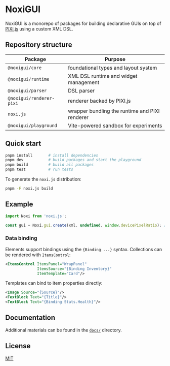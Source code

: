 # NoxiGUI

NoxiGUI is a monorepo of packages for building declarative GUIs on top of [PIXI.js](https://pixijs.com/) using a custom XML DSL.

## Repository structure

| Package | Purpose |
| ------- | ------- |
| `@noxigui/core` | foundational types and layout system |
| `@noxigui/runtime` | XML DSL runtime and widget management |
| `@noxigui/parser` | DSL parser |
| `@noxigui/renderer-pixi` | renderer backed by PIXI.js |
| `noxi.js` | wrapper bundling the runtime and PIXI renderer |
| `@noxigui/playground` | Vite-powered sandbox for experiments |

## Quick start

```bash
pnpm install       # install dependencies
pnpm dev           # build packages and start the playground
pnpm build         # build all packages
pnpm test          # run tests
```

To generate the `noxi.js` distribution:

```bash
pnpm -F noxi.js build
```

## Example

```ts
import Noxi from 'noxi.js';

const gui = Noxi.gui.create(xml, undefined, window.devicePixelRatio); // uses the PIXI.js renderer by default
```

### Data binding

Elements support bindings using the `{Binding ...}` syntax. Collections can be
rendered with `ItemsControl`:

```xml
<ItemsControl ItemsPanel="WrapPanel"
              ItemsSource="{Binding Inventory}"
              ItemTemplate="Card"/>
```

Templates can bind to item properties directly:

```xml
<Image Source="{Source}"/>
<TextBlock Text="{Title}"/>
<TextBlock Text="{Binding Stats.Health}"/>
```

## Documentation

Additional materials can be found in the [`docs/`](docs) directory.

## License

[MIT](LICENSE)

